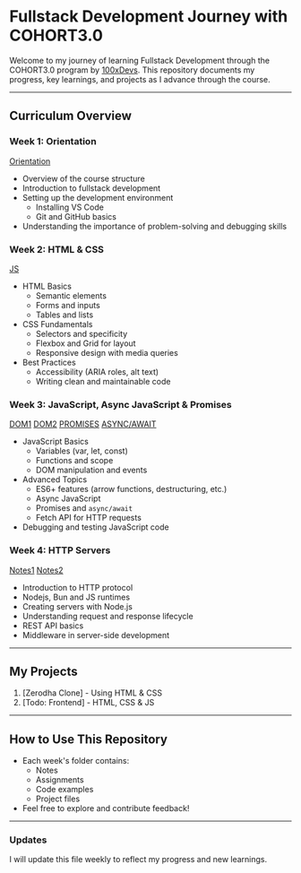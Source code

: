 # Fullstack Development Journey with COHORT3.0

Welcome to my journey of learning Fullstack Development through the COHORT3.0 program by [100xDevs](https://100xdevs.com/). This repository documents my progress, key learnings, and projects as I advance through the course.

---

## **Curriculum Overview**

### Week 1: Orientation

[Orientation](https://projects.100xdevs.com/tracks/javascript-1/Javascript-101-2)

- Overview of the course structure
- Introduction to fullstack development
- Setting up the development environment
  - Installing VS Code
  - Git and GitHub basics
- Understanding the importance of problem-solving and debugging skills

### Week 2: HTML & CSS

[JS](https://projects.100xdevs.com/tracks/javascript-1/Javascript-101-2)

- HTML Basics
  - Semantic elements
  - Forms and inputs
  - Tables and lists
- CSS Fundamentals
  - Selectors and specificity
  - Flexbox and Grid for layout
  - Responsive design with media queries
- Best Practices
  - Accessibility (ARIA roles, alt text)
  - Writing clean and maintainable code

### Week 3: JavaScript, Async JavaScript & Promises

[DOM1](https://projects.100xdevs.com/tracks/dom-2/DOM-Part-2--1)
[DOM2](https://projects.100xdevs.com/tracks/dom-1/Basics-of-DOM-1)
[PROMISES](https://projects.100xdevs.com/tracks/promises-async-await/Promises-and-async--await-1)
[ASYNC/AWAIT](https://projects.100xdevs.com/tracks/async-js-1/Asynchronous-Javascript--Callbacks-and-more-1)

- JavaScript Basics
  - Variables (var, let, const)
  - Functions and scope
  - DOM manipulation and events
- Advanced Topics
  - ES6+ features (arrow functions, destructuring, etc.)
  - Async JavaScript
  - Promises and `async/await`
  - Fetch API for HTTP requests
- Debugging and testing JavaScript code

### Week 4: HTTP Servers

[Notes1](https://petal-estimate-4e9.notion.site/Node-js-Bun-and-JS-runtimes-a09a41ccd61c4f498e55750c9a1c9b34)
[Notes2](https://petal-estimate-4e9.notion.site/Context-5386b35e836f46a08d3ed523f45ffbda)

- Introduction to HTTP protocol
- Nodejs, Bun and JS runtimes
- Creating servers with Node.js
- Understanding request and response lifecycle
- REST API basics
- Middleware in server-side development

---

## **My Projects**

1. [Zerodha Clone] - Using HTML & CSS
2. [Todo: Frontend] - HTML, CSS & JS

---

## **How to Use This Repository**

- Each week's folder contains:
  - Notes
  - Assignments
  - Code examples
  - Project files
- Feel free to explore and contribute feedback!

---

### Updates

I will update this file weekly to reflect my progress and new learnings.
